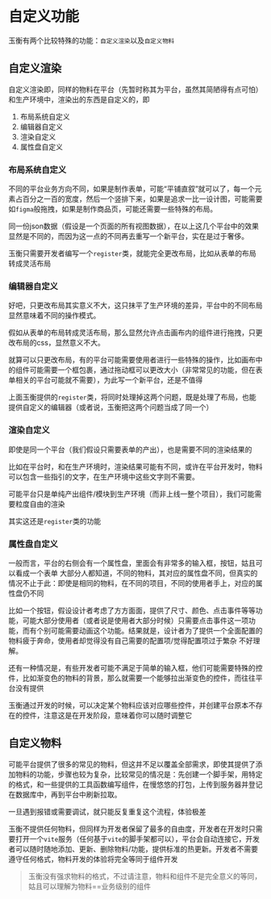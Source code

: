 # 自定义功能

  玉衡有两个比较特殊的功能：`自定义渲染`以及`自定义物料`

 ## 自定义渲染
 自定义渲染即，同样的物料在平台（先暂时称其为平台，虽然其简陋得有点可怕）和生产环境中，渲染出的东西是自定义的，即
 1. 布局系统自定义
 2. 编辑器自定义
 3. 渲染自定义
 4. 属性盘自定义

 ### 布局系统自定义
 不同的平台业务方向不同，如果是制作表单，可能“平铺直叙”就可以了，每一个元素占百分之一百的宽度，然后一个竖排下来，如果是追求一比一设计图，可能需要如`figma`般拖拽，如果是制作商品页，可能还需要一些特殊的布局。

 同一份json数据（假设是一个页面的所有视图数据），在以上这几个平台中的效果显然是不同的，而因为这一点的不同再去重写一个新平台，实在是过于奢侈。

 玉衡只需要开发者编写一个`register`类，就能完全更改布局，比如从表单的布局转成灵活布局

 ### 编辑器自定义
 好吧，只更改布局其实意义不大，这只抹平了生产环境的差异，平台中的不同布局显然意味着不同的操作模式。
 
 假如从表单的布局转成灵活布局，那么显然允许点击画布内的组件进行拖拽，只更改布局的css，显然意义不大。

 就算可以只更改布局，有的平台可能需要使用者进行一些特殊的操作，比如画布中的组件可能需要一个框包裹，通过拖动框可以更改大小（非常常见的功能，但在表单相关的平台可能就不需要），为此写一个新平台，还是不值得

 上面玉衡提供的`register`类，将同时处理掉这两个问题，既是处理了布局，也能提供自定义的编辑器（或者说，玉衡把这两个问题当成了同一个）


 ### 渲染自定义
即使是同一个平台（我们假设只需要表单的产出），也是需要不同的渲染结果的

 比如在平台时，和在生产环境时，渲染结果可能有不同，或许在平台开发时，物料可以包含一些指引的文字，在生产环境中这些文字则不需要。

 可能平台只是单纯产出组件/模块到生产环境（而非上线一整个项目），我们可能需要粒度自由的渲染

 其实这还是`register`类的功能

 ### 属性盘自定义
一般而言，平台的右侧会有一个属性盘，里面会有非常多的输入框，按钮，姑且可以看成一个表单
大部分人都知道，不同的物料，其对应的属性盘不同，但真实的情况不止于此：即使是相同的物料，在不同的项目，不同的使用者手上，对应的属性盘仍不同

比如一个按钮，假设设计者考虑了方方面面，提供了尺寸、颜色、点击事件等等功能，可能大部分使用者（或者说是使用者大部分时候）只需要点击事件这一项功能，而有个别可能需要动画这个功能。结果就是，设计者为了提供一个全面配置的物料疲于奔命，使用者却觉得没有自己需要的配置项/觉得配置项过于繁杂
不好理解。

还有一种情况是，有些开发者可能不满足于简单的输入框，他们可能需要特殊的控件，比如渐变色的物料的背景，那么就需要一个能够拉出渐变色的控件，而往往平台没有提供

玉衡通过开发的时候，可以决定某个物料应该对应哪些控件，并创建平台原本不存在的控件，注意这是在开发阶段，意味着你可以随时调整它

 
 ## 自定义物料
 可能平台提供了很多的常见的物料，但这并不足以覆盖全部需求，即使其提供了添加物料的功能，步骤也较为复杂，比较常见的情况是：先创建一个脚手架，用特定的格式，和一些提供的工具函数编写组件，在慢悠悠的打包，上传到服务器并登记在数据库中，再到平台中刷新拉取。

 一旦遇到报错或需要调试，就只能反复重复这个流程，体验极差

 玉衡不提供任何物料，但同样为开发者保留了最多的自由度，开发者在开发时只需要打开一个`vite`服务（任何基于`vite`的脚手架都可以），平台会自动连接它，开发者可以随时随地添加、更新、删除物料/功能，提供标准的热更新。开发者不需要遵守任何格式，物料开发的体验将完全等同于组件开发

> 玉衡没有强求物料的格式，不过请注意，物料和组件不是完全意义的等同，姑且可以理解为物料==业务级别的组件


